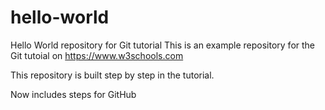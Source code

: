 # hello-world
Hello World repository for Git tutorial
This is an example repository for the Git tutoial on https://www.w3schools.com

This repository is built step by step in the tutorial. 

Now includes steps for GitHub
